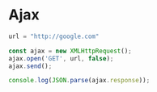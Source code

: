 # Ajax

```javascript
url = "http://google.com"

const ajax = new XMLHttpRequest();
ajax.open('GET', url, false);
ajax.send();

console.log(JSON.parse(ajax.response));
```
